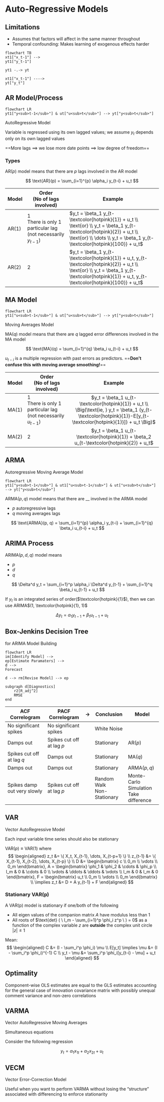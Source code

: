 # Auto-Regressive Models

## Limitations

- Assumes that factors will affect in the same manner throughout
- Temporal confounding: Makes learning of exogenous effects harder

```mermaid
flowchart TB
xt1["x_t-1"] -->
yt1["y_t-1"]

yt1 -.-> yt

xt1["x_t-1"] ---->
yt["y_t"]
```

## AR Model/Process

```mermaid
flowchart LR
yt1["y<sub>t-1</sub>"] & ut["u<sub>t</sub>"] --> yt["y<sub>t</sub>"]
```



AutoRegressive Model

Variable is regressed using its own lagged values; we assume $y_t$ depends only on its own lagged values

==More lags $\implies$ we lose more date points $\implies$ low degree of freedom==

### Types

AR$(p)$ model means that there are $p$ lags involved in the AR model

$$
\text{AR}(p) =
\sum_{i=1}^{p} \alpha_i y_{t-i} +
u_t
$$

| Model   | Order<br />(No of lags involved)                             | Example                                                      |
| ------- | ------------------------------------------------------------ | ------------------------------------------------------------ |
| AR$(1)$ | 1<br />There is only $1$ particular lag (not necessarily $y_{t-1}$) | $y_t = \beta_1 y_{t-\textcolor{hotpink}{1}} + u_t \\ \text{or} \\ y_t = \beta_1 y_{t-\textcolor{hotpink}{2}} + u_t \\ \text{or} \\ \dots \\ y_t = \beta_1 y_{t-\textcolor{hotpink}{100}} + u_t$ |
| AR$(2)$ | 2                                                            | $y_t = \beta_1 y_{t-\textcolor{hotpink}{1}} + u_t,  y_{t-\textcolor{hotpink}{2}} + u_t \\ \text{or} \\ y_t = \beta_1 y_{t-\textcolor{hotpink}{1}} + u_t,  y_{t-\textcolor{hotpink}{100}} + u_t$ |

## MA Model

```mermaid
flowchart LR
yt1["u<sub>t-1</sub>"] & ut["u<sub>t</sub>"] --> yt["y<sub>t</sub>"]
```



Moving Averages Model

MA$(q)$ model means that there are $q$ lagged error differences involved in the MA model

$$
\text{MA}(q) =
\sum_{i=1}^{q} \beta_i u_{t-i} +
u_t
$$

$u_{t-i}$ is a multiple regression with past errors
as predictors. ==**Don’t confuse this with moving average smoothing!**==

| Model   | Order<br />(No of lags involved)                             |                           Example                            |
| ------- | ------------------------------------------------------------ | :----------------------------------------------------------: |
| MA$(1)$ | 1<br />There is only $1$ particular lag (not necessarily $u_{t-1}$) | $y_t = \beta_1 u_{t-\textcolor{hotpink}{1}} + u_t \\ \Big(\text{ie, } y_t = \beta_1 (y_{t-\textcolor{hotpink}{1}}-E[y_{t-\textcolor{hotpink}{1}}]) + u_t \Big)$ |
| MA$(2)$ | 2                                                            | $y_t = \beta_1 u_{t-\textcolor{hotpink}{1}} + \beta_2 u_{t-\textcolor{hotpink}{2}} + u_t$ |

## ARMA

Autoregressive Moving Average Model

```mermaid
flowchart LR
yt1["y<sub>t-1</sub>"] & ut1["u<sub>t-1</sub>"] & ut["u<sub>t</sub>"] --> yt["y<sub>t</sub>"]
```

ARMA$(p, q)$ model means that there are __ involved in the ARMA model

- $p$ autoregressive lags
- $q$ moving averages lags

$$
\text{ARMA}(p, q) =
\sum_{i=1}^{p} \alpha_i y_{t-i} +
\sum_{i=1}^{q} \beta_i u_{t-i} +
u_t
$$

## ARIMA Process

ARIMA$(p, d, q)$ model means

- $p$
- $d$
- $q$

$$
\Delta^d y_t =
\sum_{i=1}^p \alpha_i \Delta^d y_{t-1} +
\sum_{i=1}^q \beta_i u_{t-1} +
u_t
$$

If $y_t$ is an integrated series of order($\textcolor{hotpink}{1}$), then we can use ARIMA$(1, \textcolor{hotpink}{1}, 1)$

$$
\Delta y_t =
\alpha_1 y_{t-1} + \beta_1 u_{t-1} + u_t
$$

## Box-Jenkins Decision Tree

for ARIMA Model Building

```mermaid
flowchart LR
im[Identify Model] -->
ep[Estimate Paramaters] -->
d -->
Forecast

d --> rm[Revise Model] --> ep

subgraph d[Diagnostics]
	r2[R_adj^2]
	RMSE
end
```

| ACF Correlogram             | PACF Correlogram          | ->   | Conclusion                      | Model                                       |
| --------------------------- | ------------------------- | ---- | ------------------------------- | ------------------------------------------- |
| No significant spikes       | No significant spikes     |      | White Noise                     |                                             |
| Damps out                   | Spikes cut off at lag $p$ |      | Stationary                      | AR$(p)$                                     |
| Spikes cut off at lag $q$   | Damps out                 |      | Stationary                      | MA$(q)$                                     |
| Damps out                   | Damps out                 |      | Stationary                      | ARMA$(p, q)$                                |
| Spikes damp out very slowly | Spikes cut off at lag $p$ |      | Random Walk<br />Non-Stationary | Monte-Carlo Simulation<br />Take difference |

## VAR

Vector AutoRegressive Model

Each input variable time series should also be stationary

$\text{VAR}(p) \equiv \text{VAR}(1)$ where
$$
\begin{aligned}
z_t &= \{ X_t, X_{t-1}, \dots, X_{t-p+1} \} \\
z_{t-1} &= \{ X_{t-1}, X_{t-2}, \dots, X_{t-p} \} \\
D &= \begin{bmatrix}
c \\
0_m \\
\vdots \\
0_m
\end{bmatrix},
A = \begin{bmatrix}
\phi_1	& \phi_2	& \cdots & \phi_p \\
I_m			& 0				& \cdots & 0 \\
\vdots	& \ddots	& \ddots & \vdots \\
I_m			& 0				& I_m & 0
\end{bmatrix},
F = \begin{bmatrix}
u_t \\
0_m \\
\vdots \\
0_m
\end{bmatrix}
\\
\implies z_t &= D + A y_{t-1} + F
\end{aligned}
$$

### Stationary VAR(p)

A VAR(p) model is stationary if one/both of the following

- All eigen values of the companion matrix $A$ have modulus less than 1
- All roots of $\text{det} ( \ I_m - \sum_{i=1}^p \phi_i z^p \ ) = 0$ as a function of the complex variable $z$ are **outside** the complex unit circle $\vert z \vert \le 1$

Mean:
$$
\begin{aligned}
C
&= (I - \sum_i^p \phi_i) \mu \\
E[y_t] \implies
\mu
&= (I - \sum_i^p \phi_i)^{-1} C \\
y_t - \mu &= \sum_i^p \phi_i[y_{t-i} - \mu]  + u_t
\end{aligned}
$$


## Optimality

Component-wise OLS estimates are equal to the GLS estimates accounting for the general case of innovation covariance matrix with possibly unequal comment variance and non-zero correlations 

## VARMA

Vector AutoRegressive Moving Averages

Simultaneous equations

Consider the following regression

$$
y_t = \alpha_1 {x_1}_t + \alpha_2 {x_2}_t + u_t
$$

## VECM

Vector Error-Correction Model

Useful when you want to perform VARMA without losing the “structure” associated with differencing to enforce stationarity